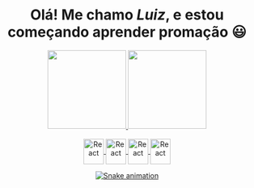 
  <div>
  <h1 align="center">Olá! Me chamo <i>Luiz</i></a>, e estou começando aprender promação 😃️</h1>

<div align="center">
  <a href="https://github.com/Kakasten">
    <img height="155em" src="https://github-readme-stats.vercel.app/api?username=kakasten&count_private=true&include_all_commits=true&show_icons=true&theme=tokyonight&hide_border=false&show_owner=true"/>
    <img height="155em" src="https://github-readme-stats.vercel.app/api/top-langs/?username=kakasten&theme=tokyonight&hide_border=false&&layout=compact"/>
  </a>
</div>

<div align="center" valign="top"><br>
  <a href="https://developer.mozilla.org/en-US/docs/Web/HTML" target="_blank">
    <img align="center" alt="React" height="50" width="40px" src="https://cdn.jsdelivr.net/gh/devicons/devicon/icons/html5/html5-plain.svg">
  <a href="https://www.w3schools.com/cpp/cpp_intro.asp" target="_blank" align="center">  
  <img align="center" alt="React" height="50" width="40px" src="https://cdn.jsdelivr.net/gh/devicons/devicon/icons/cplusplus/cplusplus-plain.svg">
  <a href="https://www.python.org/" target="_blank">
  <img align="center" alt="React" height="50" width="40px" src="https://cdn.jsdelivr.net/gh/devicons/devicon/icons/python/python-original.svg">
  <a href="https://www.javascript.com/" target="_blank">
  <img align="center" alt="React" height="50" width="40px" src="https://cdn.jsdelivr.net/gh/devicons/devicon/icons/javascript/javascript-plain.svg">
</div>

<div align="center">
  
  ![Snake animation](https://github.com/danielbped/danielbped/blob/output/github-contribution-grid-snake.svg)
  
</div>

  
          

          
